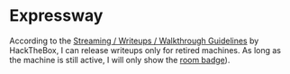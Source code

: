# Expressway
According to the [Streaming / Writeups / Walkthrough Guidelines](https://help.hackthebox.com/en/articles/5188925-streaming-writeups-walkthrough-guidelines) by HackTheBox, I can release writeups only for retired machines. As long as the machine is still active, I will only show the [room badge](https://labs.hackthebox.com/achievement/machine/1390366/736)).

